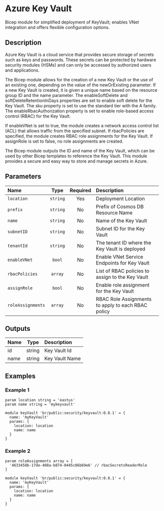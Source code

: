 # Azure Key Vault

Bicep module for simplified deployment of KeyVault; enables VNet integration and offers flexible configuration options.

## Description

Azure Key Vault is a cloud service that provides secure storage of secrets such as keys and passwords. These secrets can be protected by hardware security modules (HSMs) and can only be accessed by authorized users and applications.

The Bicep module allows for the creation of a new Key Vault or the use of an existing one, depending on the value of the newOrExisting parameter. If a new Key Vault is created, it is given a unique name based on the resource group ID and the name parameter. The enableSoftDelete and softDeleteRetentionInDays properties are set to enable soft delete for the Key Vault. The sku property is set to use the standard tier with the A family. The enableRbacAuthorization property is set to enable role-based access control (RBAC) for the Key Vault.

If enableVNet is set to true, the module creates a network access control list (ACL) that allows traffic from the specified subnet. If rbacPolicies are specified, the module creates RBAC role assignments for the Key Vault. If assignRole is set to false, no role assignments are created.

The Bicep module outputs the ID and name of the Key Vault, which can be used by other Bicep templates to reference the Key Vault. This module provides a secure and easy way to store and manage secrets in Azure.

## Parameters

| Name              | Type     | Required | Description                                        |
| :---------------- | :------: | :------: | :------------------------------------------------- |
| `location`        | `string` | Yes      | Deployment Location                                |
| `prefix`          | `string` | No       | Prefix of Cosmos DB Resource Name                  |
| `name`            | `string` | No       | Name of the Key Vault                              |
| `subnetID`        | `string` | No       | Subnet ID for the Key Vault                        |
| `tenantId`        | `string` | No       | The tenant ID where the Key Vault is deployed      |
| `enableVNet`      | `bool`   | No       | Enable VNet Service Endpoints for Key Vault        |
| `rbacPolicies`    | `array`  | No       | List of RBAC policies to assign to the Key Vault   |
| `assignRole`      | `bool`   | No       | Enable role assignment for the Key Vault           |
| `roleAssignments` | `array`  | No       | RBAC Role Assignments to apply to each RBAC policy |

## Outputs

| Name | Type   | Description    |
| :--- | :----: | :------------- |
| id   | string | Key Vault Id   |
| name | string | Key Vault Name |

## Examples

### Example 1

```bicep
param location string = 'eastus'
param name string = 'mykeyvault'

module keyVault 'br/public:security/keyvault:0.0.1' = {
  name: 'myKeyVault'
  params: {
    location: location
    name: name
  }
}
```

### Example 2

```bicep
param roleAssignments array = [
  '4633458b-17de-408a-b874-0445c86b69e6' // rbacSecretsReaderRole
]

module keyVault 'br/public:security/keyvault:0.0.1' = {
  name: 'myKeyVault'
  params: {
    location: location
    name: name
  }
}
```